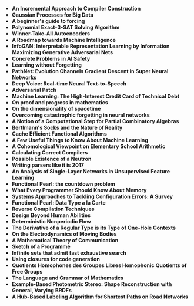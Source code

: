 <ul>
  
 <li><b><a target="_blank" href="https://github.com/manjunath5496/Cytology-Books/blob/master/cyto(1).pdf" style="text-decoration:none;">An Incremental Approach to Compiler Construction</a></b></li>
  
<li><b><a target="_blank" href="https://github.com/manjunath5496/Cytology-Books/blob/master/cyto(2).pdf" style="text-decoration:none;">Gaussian Processes for Big Data</a></b></li>

<li><b><a target="_blank" href="https://github.com/manjunath5496/Cytology-Books/blob/master/cyto(3).pdf" style="text-decoration:none;">A beginner's guide to forcing</a></b></li>                         
  <li><b><a target="_blank" href="https://github.com/manjunath5496/Cytology-Books/blob/master/cyto(4).pdf" style="text-decoration:none;">Polynomial Exact-3-SAT Solving Algorithm</a></b></li>  
     <li><b><a target="_blank" href="https://github.com/manjunath5496/Cytology-Books/blob/master/cyto(5).pdf" style="text-decoration:none;">Winner-Take-All Autoencoders</a></b></li>  
   <li><b><a target="_blank" href="https://github.com/manjunath5496/Cytology-Books/blob/master/cyto(6).pdf" style="text-decoration:none;">A Roadmap towards Machine Intelligence</a></b></li>  
                                             

 <li><b><a target="_blank" href="https://github.com/manjunath5496/Cytology-Books/blob/master/cyto(7).pdf" style="text-decoration:none;">InfoGAN: Interpretable Representation Learning by Information Maximizing Generative Adversarial Nets</a></b></li>
 
 
<li><b><a target="_blank" href="https://github.com/manjunath5496/Cytology-Books/blob/master/cyto(8).pdf" style="text-decoration:none;">Concrete Problems in AI Safety</a></b></li>
  
<li><b><a target="_blank" href="https://github.com/manjunath5496/Cytology-Books/blob/master/cyto(9).pdf" style="text-decoration:none;">Learning without Forgetting</a></b></li>

<li><b><a target="_blank" href="https://github.com/manjunath5496/Cytology-Books/blob/master/cyto(10).pdf" style="text-decoration:none;">PathNet: Evolution Channels Gradient Descent in Super Neural Networks</a></b></li>                         
  <li><b><a target="_blank" href="https://github.com/manjunath5496/Cytology-Books/blob/master/cyto(11).pdf" style="text-decoration:none;">Deep Voice: Real-time Neural Text-to-Speech</a></b></li>  
     <li><b><a target="_blank" href="https://github.com/manjunath5496/Cytology-Books/blob/master/cyto(12).pdf" style="text-decoration:none;">Adversarial Patch</a></b></li>  
   <li><b><a target="_blank" href="https://github.com/manjunath5496/Cytology-Books/blob/master/cyto(13).pdf" style="text-decoration:none;">Machine Learning: The High-Interest Credit Card of Technical Debt</a></b></li>  
                                             

 <li><b><a target="_blank" href="https://github.com/manjunath5496/Cytology-Books/blob/master/cyto(14).pdf" style="text-decoration:none;"> On proof and progress in mathematics</a></b></li>
 
  <li><b><a target="_blank" href="https://github.com/manjunath5496/Cytology-Books/blob/master/cyto(15).pdf" style="text-decoration:none;">On the dimensionality of spacetime</a></b></li>                         
  <li><b><a target="_blank" href="https://github.com/manjunath5496/Cytology-Books/blob/master/cyto(16).pdf" style="text-decoration:none;">Overcoming catastrophic forgetting in neural networks</a></b></li>  
     <li><b><a target="_blank" href="https://github.com/manjunath5496/Cytology-Books/blob/master/cyto(17).pdf" style="text-decoration:none;">A Notion of a Computational Step for Partial Combinatory Algebras</a></b></li>  
   <li><b><a target="_blank" href="https://github.com/manjunath5496/Cytology-Books/blob/master/cyto(18).pdf" style="text-decoration:none;">Bertlmann's Socks and the Nature of Reality</a></b></li>  
                                             

 <li><b><a target="_blank" href="https://github.com/manjunath5496/Cytology-Books/blob/master/cyto(19).pdf" style="text-decoration:none;">Cache Efficient Functional Algorithms</a></b></li>
 
  
   <li><b><a target="_blank" href="https://github.com/manjunath5496/Cytology-Books/blob/master/cyto(20).pdf" style="text-decoration:none;">A Few Useful Things to Know About Machine Learning</a></b></li>  
   <li><b><a target="_blank" href="https://github.com/manjunath5496/Cytology-Books/blob/master/cyto(21).pdf" style="text-decoration:none;">A Cohomological Viewpoint on Elementary School Arithmetic </a></b></li>  
                                             

 <li><b><a target="_blank" href="https://github.com/manjunath5496/Cytology-Books/blob/master/cyto(22).pdf" style="text-decoration:none;">Calculating Correct Compilers</a></b></li>
  
<li><b><a target="_blank" href="https://github.com/manjunath5496/Cytology-Books/blob/master/cyto(23).pdf" style="text-decoration:none;">Possible Existence of a Neutron</a></b></li>

<li><b><a target="_blank" href="https://github.com/manjunath5496/Cytology-Books/blob/master/cyto(24).pdf" style="text-decoration:none;">Writing parsers like it is 2017</a></b></li>                         
  <li><b><a target="_blank" href="https://github.com/manjunath5496/Cytology-Books/blob/master/cyto(25).pdf" style="text-decoration:none;">An Analysis of Single-Layer Networks in Unsupervised Feature Learning</a></b></li>  
     <li><b><a target="_blank" href="https://github.com/manjunath5496/Cytology-Books/blob/master/cyto(26).pdf" style="text-decoration:none;">Functional Pearl: the countdown problem</a></b></li>  
   <li><b><a target="_blank" href="https://github.com/manjunath5496/Cytology-Books/blob/master/cyto(27).pdf" style="text-decoration:none;">What Every Programmer Should Know About Memory</a></b></li>  
                                             

 <li><b><a target="_blank" href="https://github.com/manjunath5496/Cytology-Books/blob/master/cyto(28).pdf" style="text-decoration:none;">Systems Approaches to Tackling Configuration Errors: A Survey</a></b></li>
 
 
<li><b><a target="_blank" href="https://github.com/manjunath5496/Cytology-Books/blob/master/cyto(29).pdf" style="text-decoration:none;">Functional Pearl: Data Type a la Carte  </a></b></li>
  
<li><b><a target="_blank" href="https://github.com/manjunath5496/Cytology-Books/blob/master/cyto(30).pdf" style="text-decoration:none;">Reverse Compilation Techniques</a></b></li>

<li><b><a target="_blank" href="https://github.com/manjunath5496/Cytology-Books/blob/master/cyto(31).pdf" style="text-decoration:none;">Design Beyond Human Abilities</a></b></li>                         
  <li><b><a target="_blank" href="https://github.com/manjunath5496/Cytology-Books/blob/master/cyto(32).pdf" style="text-decoration:none;">Deterministic Nonperiodic Flow</a></b></li>  
     <li><b><a target="_blank" href="https://github.com/manjunath5496/Cytology-Books/blob/master/cyto(33).pdf" style="text-decoration:none;">The Derivative of a Regular Type is its Type of One-Hole Contexts</a></b></li>  
   <li><b><a target="_blank" href="https://github.com/manjunath5496/Cytology-Books/blob/master/cyto(34).pdf" style="text-decoration:none;">On the Electrodynamics of Moving Bodies</a></b></li>  
                                             

 <li><b><a target="_blank" href="https://github.com/manjunath5496/Cytology-Books/blob/master/cyto(35).pdf" style="text-decoration:none;"> A Mathematical Theory of Communication</a></b></li>
 
  <li><b><a target="_blank" href="https://github.com/manjunath5496/Cytology-Books/blob/master/cyto(36).pdf" style="text-decoration:none;">Sketch of a Programme</a></b></li>                         
  <li><b><a target="_blank" href="https://github.com/manjunath5496/Cytology-Books/blob/master/cyto(37).pdf" style="text-decoration:none;">Infinite sets that admit fast exhaustive search</a></b></li>  
     <li><b><a target="_blank" href="https://github.com/manjunath5496/Cytology-Books/blob/master/cyto(38).pdf" style="text-decoration:none;">Using closures for code generation</a></b></li>  
   <li><b><a target="_blank" href="https://github.com/manjunath5496/Cytology-Books/blob/master/cyto(39).pdf" style="text-decoration:none;">Quotients Homophones des Groupes Libres Homophonic Quotients of Free Groups</a></b></li>  
                                             

 <li><b><a target="_blank" href="https://github.com/manjunath5496/Cytology-Books/blob/master/cyto(40).pdf" style="text-decoration:none;">The Language and Grammar of Mathematics</a></b></li>
 
  
   <li><b><a target="_blank" href="https://github.com/manjunath5496/Cytology-Books/blob/master/cyto(41).pdf" style="text-decoration:none;">Example-Based Photometric Stereo: Shape Reconstruction with General, Varying BRDFs</a></b></li>  
   <li><b><a target="_blank" href="https://github.com/manjunath5496/Cytology-Books/blob/master/cyto(42).pdf" style="text-decoration:none;">A Hub-Based Labeling Algorithm for Shortest Paths on Road Networks </a></b></li>  
                                             











 </ul>
 
